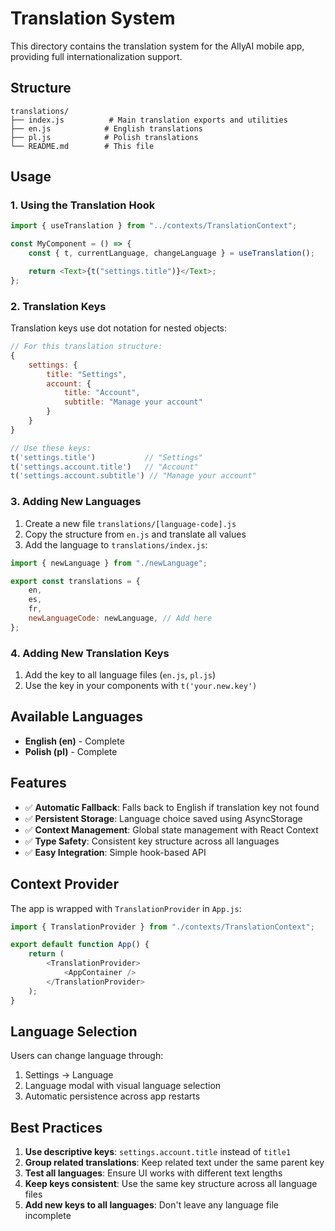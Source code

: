 # Translation System

This directory contains the translation system for the AllyAI mobile app, providing full internationalization support.

## Structure

```
translations/
├── index.js          # Main translation exports and utilities
├── en.js            # English translations
├── pl.js            # Polish translations
└── README.md        # This file
```

## Usage

### 1. Using the Translation Hook

```javascript
import { useTranslation } from "../contexts/TranslationContext";

const MyComponent = () => {
    const { t, currentLanguage, changeLanguage } = useTranslation();

    return <Text>{t("settings.title")}</Text>;
};
```

### 2. Translation Keys

Translation keys use dot notation for nested objects:

```javascript
// For this translation structure:
{
    settings: {
        title: "Settings",
        account: {
            title: "Account",
            subtitle: "Manage your account"
        }
    }
}

// Use these keys:
t('settings.title')           // "Settings"
t('settings.account.title')   // "Account"
t('settings.account.subtitle') // "Manage your account"
```

### 3. Adding New Languages

1. Create a new file `translations/[language-code].js`
2. Copy the structure from `en.js` and translate all values
3. Add the language to `translations/index.js`:

```javascript
import { newLanguage } from "./newLanguage";

export const translations = {
    en,
    es,
    fr,
    newLanguageCode: newLanguage, // Add here
};
```

### 4. Adding New Translation Keys

1. Add the key to all language files (`en.js`, `pl.js`)
2. Use the key in your components with `t('your.new.key')`

## Available Languages

-   **English (en)** - Complete
-   **Polish (pl)** - Complete

## Features

-   ✅ **Automatic Fallback**: Falls back to English if translation key not found
-   ✅ **Persistent Storage**: Language choice saved using AsyncStorage
-   ✅ **Context Management**: Global state management with React Context
-   ✅ **Type Safety**: Consistent key structure across all languages
-   ✅ **Easy Integration**: Simple hook-based API

## Context Provider

The app is wrapped with `TranslationProvider` in `App.js`:

```javascript
import { TranslationProvider } from "./contexts/TranslationContext";

export default function App() {
    return (
        <TranslationProvider>
            <AppContainer />
        </TranslationProvider>
    );
}
```

## Language Selection

Users can change language through:

1. Settings → Language
2. Language modal with visual language selection
3. Automatic persistence across app restarts

## Best Practices

1. **Use descriptive keys**: `settings.account.title` instead of `title1`
2. **Group related translations**: Keep related text under the same parent key
3. **Test all languages**: Ensure UI works with different text lengths
4. **Keep keys consistent**: Use the same key structure across all language files
5. **Add new keys to all languages**: Don't leave any language file incomplete

